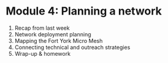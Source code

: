# Module 4: Planning a network

1. Recap from last week
1. Network deployment planning
1. Mapping the Fort York Micro Mesh
1. Connecting technical and outreach strategies
1. Wrap-up & homework

